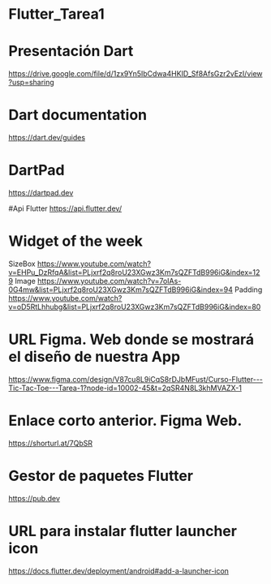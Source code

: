 # Flutter_Tarea1

# Presentación Dart
https://drive.google.com/file/d/1zx9Yn5IbCdwa4HKID_Sf8AfsGzr2vEzI/view?usp=sharing

# Dart documentation
https://dart.dev/guides

# DartPad
https://dartpad.dev

#Api Flutter
https://api.flutter.dev/

# Widget of the week
SizeBox https://www.youtube.com/watch?v=EHPu_DzRfqA&list=PLjxrf2q8roU23XGwz3Km7sQZFTdB996iG&index=129
Image https://www.youtube.com/watch?v=7oIAs-0G4mw&list=PLjxrf2q8roU23XGwz3Km7sQZFTdB996iG&index=94
Padding https://www.youtube.com/watch?v=oD5RtLhhubg&list=PLjxrf2q8roU23XGwz3Km7sQZFTdB996iG&index=80

# URL Figma. Web donde se mostrará el diseño de nuestra App
https://www.figma.com/design/V87cu8L9iCqS8rDJbMFust/Curso-Flutter---Tic-Tac-Toe---Tarea-1?node-id=10002-45&t=2qSR4N8L3khMVAZX-1

# Enlace corto anterior. Figma Web.
https://shorturl.at/7QbSR

# Gestor de paquetes Flutter
https://pub.dev

# URL para instalar flutter launcher icon
https://docs.flutter.dev/deployment/android#add-a-launcher-icon


